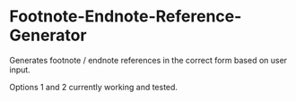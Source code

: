 # Footnote-Endnote-Reference-Generator
Generates footnote / endnote references in the correct form based on user input.

Options 1 and 2 currently working and tested.
